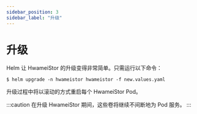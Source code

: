 ```yaml
---
sidebar_position: 3
sidebar_label: "升级"
---
```


# 升级

Helm 让 HwameiStor 的升级变得非常简单。只需运行以下命令：

```console
$ helm upgrade -n hwameistor hwameistor -f new.values.yaml
```

升级过程中将以滚动的方式重启每个 HwameiStor Pod。

:::caution
在升级 HwameiStor 期间，这些卷将继续不间断地为 Pod 服务。
:::
